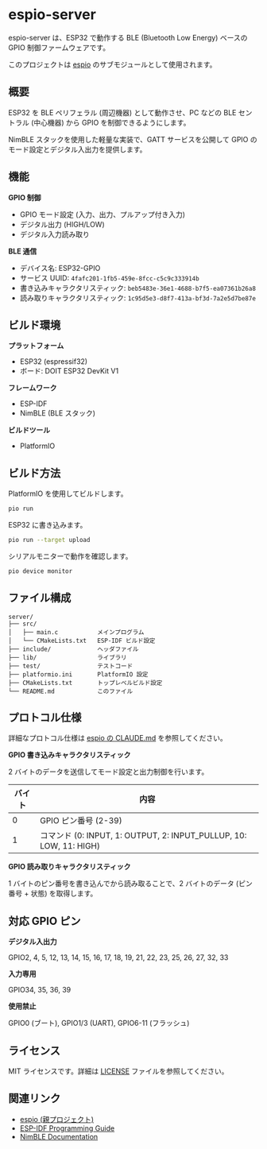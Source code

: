 # espio-server

espio-server は、ESP32 で動作する BLE (Bluetooth Low Energy) ベースの GPIO 制御ファームウェアです。

このプロジェクトは [espio](https://github.com/Hondarer/espio) のサブモジュールとして使用されます。

## 概要

ESP32 を BLE ペリフェラル (周辺機器) として動作させ、PC などの BLE セントラル (中心機器) から GPIO を制御できるようにします。

NimBLE スタックを使用した軽量な実装で、GATT サービスを公開して GPIO のモード設定とデジタル入出力を提供します。

## 機能

**GPIO 制御**

- GPIO モード設定 (入力、出力、プルアップ付き入力)
- デジタル出力 (HIGH/LOW)
- デジタル入力読み取り

**BLE 通信**

- デバイス名: ESP32-GPIO
- サービス UUID: `4fafc201-1fb5-459e-8fcc-c5c9c333914b`
- 書き込みキャラクタリスティック: `beb5483e-36e1-4688-b7f5-ea07361b26a8`
- 読み取りキャラクタリスティック: `1c95d5e3-d8f7-413a-bf3d-7a2e5d7be87e`

## ビルド環境

**プラットフォーム**

- ESP32 (espressif32)
- ボード: DOIT ESP32 DevKit V1

**フレームワーク**

- ESP-IDF
- NimBLE (BLE スタック)

**ビルドツール**

- PlatformIO

## ビルド方法

PlatformIO を使用してビルドします。

```bash
pio run
```

ESP32 に書き込みます。

```bash
pio run --target upload
```

シリアルモニターで動作を確認します。

```bash
pio device monitor
```

## ファイル構成

```text
server/
├── src/
│   ├── main.c           メインプログラム
│   └── CMakeLists.txt   ESP-IDF ビルド設定
├── include/             ヘッダファイル
├── lib/                 ライブラリ
├── test/                テストコード
├── platformio.ini       PlatformIO 設定
├── CMakeLists.txt       トップレベルビルド設定
└── README.md            このファイル
```

## プロトコル仕様

詳細なプロトコル仕様は [espio の CLAUDE.md](https://github.com/Hondarer/espio/blob/main/CLAUDE.md) を参照してください。

**GPIO 書き込みキャラクタリスティック**

2 バイトのデータを送信してモード設定と出力制御を行います。

| バイト | 内容 |
|-------|------|
| 0 | GPIO ピン番号 (2-39) |
| 1 | コマンド (0: INPUT, 1: OUTPUT, 2: INPUT_PULLUP, 10: LOW, 11: HIGH) |

**GPIO 読み取りキャラクタリスティック**

1 バイトのピン番号を書き込んでから読み取ることで、2 バイトのデータ (ピン番号 + 状態) を取得します。

## 対応 GPIO ピン

**デジタル入出力**

GPIO2, 4, 5, 12, 13, 14, 15, 16, 17, 18, 19, 21, 22, 23, 25, 26, 27, 32, 33

**入力専用**

GPIO34, 35, 36, 39

**使用禁止**

GPIO0 (ブート), GPIO1/3 (UART), GPIO6-11 (フラッシュ)

## ライセンス

MIT ライセンスです。詳細は [LICENSE](LICENSE) ファイルを参照してください。

## 関連リンク

- [espio (親プロジェクト)](https://github.com/Hondarer/espio)
- [ESP-IDF Programming Guide](https://docs.espressif.com/projects/esp-idf/en/latest/)
- [NimBLE Documentation](https://mynewt.apache.org/latest/network/docs/index.html)
